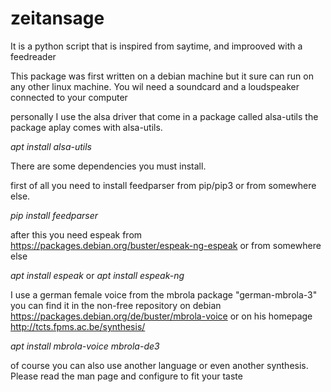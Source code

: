 # zeitansage
It is a python script that is inspired from saytime, and improoved with a feedreader

This package was first written on a debian machine but it sure can run on any other linux machine.
You wil need a soundcard and a loudspeaker connected to your computer

personally I use the alsa driver that come in a package called alsa-utils
the package aplay comes with alsa-utils.

*apt install alsa-utils*

There are some dependencies you must install.

first of all you need to install feedparser from pip/pip3 or from somewhere else.

*pip install feedparser*

after this you need espeak from https://packages.debian.org/buster/espeak-ng-espeak or from somewhere else

*apt install espeak*
or 
*apt install espeak-ng*

I use a german female voice from the mbrola package "german-mbrola-3" you can find it in the non-free repository on debian https://packages.debian.org/de/buster/mbrola-voice or on his homepage http://tcts.fpms.ac.be/synthesis/

*apt install mbrola-voice mbrola-de3*

of course you can also use another language or even another synthesis. Please read the man page and configure to fit your taste
